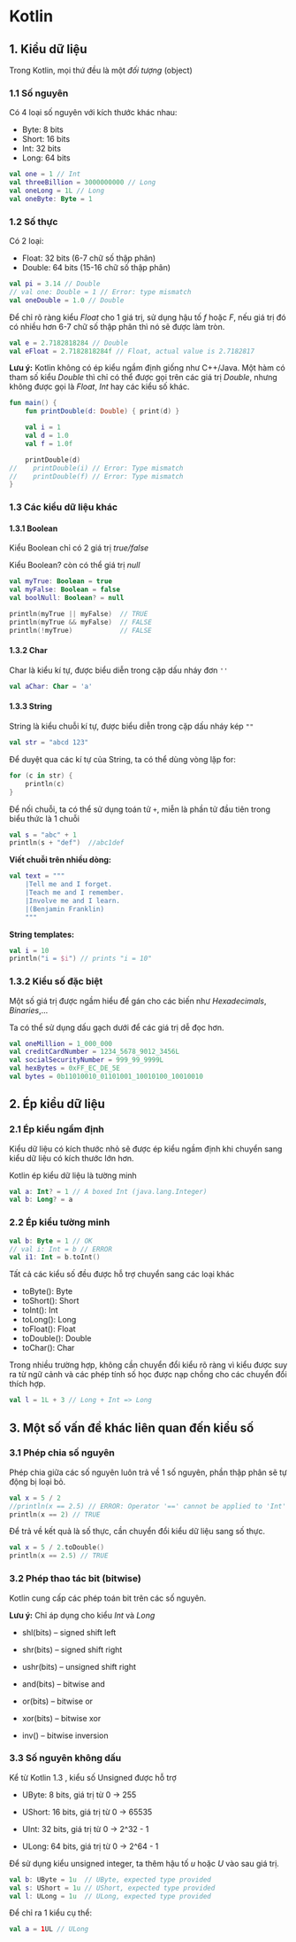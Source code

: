 # Kotlin

## 1. Kiểu dữ liệu

Trong Kotlin, mọi thứ đều là một *đối tượng* (object)

### 1.1 Số nguyên

Có 4 loại số nguyên với kích thước khác nhau:

- Byte: 8 bits
- Short: 16 bits
- Int: 32 bits
- Long: 64 bits

```Kotlin
val one = 1 // Int
val threeBillion = 3000000000 // Long
val oneLong = 1L // Long
val oneByte: Byte = 1
```

### 1.2 Số thực

Có 2 loại:

- Float: 32 bits (6-7 chữ số thập phân)
- Double: 64 bits (15-16 chữ số thập phân)

```Kotlin
val pi = 3.14 // Double
// val one: Double = 1 // Error: type mismatch
val oneDouble = 1.0 // Double
```

Để chỉ rõ ràng kiểu *Float* cho 1 giá trị, sử dụng hậu tố *f* hoặc *F*, nếu giá trị đó có nhiều hơn 6-7 chữ số thập phân thì nó sẽ được làm tròn.

```Kotlin
val e = 2.7182818284 // Double
val eFloat = 2.7182818284f // Float, actual value is 2.7182817
```

**Lưu ý:** Kotlin không có ép kiểu ngầm định giống như C++/Java. Một hàm có tham số kiểu *Double* thì chỉ có thể được gọi trên các giá trị *Double*, nhưng không được gọi là *Float*, *Int* hay các kiểu số khác.

```Kotlin
fun main() {
    fun printDouble(d: Double) { print(d) }

    val i = 1
    val d = 1.0
    val f = 1.0f

    printDouble(d)
//    printDouble(i) // Error: Type mismatch
//    printDouble(f) // Error: Type mismatch
}
```

### 1.3 Các kiểu dữ liệu khác

#### 1.3.1 Boolean 

Kiểu Boolean chỉ có 2 giá trị *true/false*

Kiểu Boolean? còn có thể giá trị *null*

```Kotlin
val myTrue: Boolean = true
val myFalse: Boolean = false
val boolNull: Boolean? = null

println(myTrue || myFalse)	// TRUE
println(myTrue && myFalse)	// FALSE
println(!myTrue)			// FALSE
```

#### 1.3.2 Char 

Char là kiểu kí tự, được biểu diễn trong cặp dấu nháy đơn `''`

```Kotlin
val aChar: Char = 'a'
```

#### 1.3.3 String

String là kiểu chuỗi kí tự, được biểu diễn trong cặp dấu nháy kép `""`

```Kotlin
val str = "abcd 123"
```

Để duyệt qua các kí tự của String, ta có thể dùng vòng lặp for:

```Kotlin
for (c in str) {
    println(c)
}
```

Để nối chuỗi, ta có thể sử dụng toán tử `+`, miễn là phần tử đầu tiên trong biểu thức là 1 chuỗi

```Kotlin
val s = "abc" + 1
println(s + "def")	//abc1def
```

**Viết chuỗi trên nhiều dòng:**

```Kotlin
val text = """
    |Tell me and I forget.
    |Teach me and I remember.
    |Involve me and I learn.
    |(Benjamin Franklin)
    """
```

**String templates:**

```Kotlin
val i = 10
println("i = $i") // prints "i = 10"
```

### 1.3.2 Kiểu số đặc biệt

Một số giá trị được ngầm hiểu để gán cho các biến như *Hexadecimals*, *Binaries*,...

Ta có thể sử dụng dấu gạch dưới để các giá trị dễ đọc hơn.

```Kotlin
val oneMillion = 1_000_000
val creditCardNumber = 1234_5678_9012_3456L
val socialSecurityNumber = 999_99_9999L
val hexBytes = 0xFF_EC_DE_5E
val bytes = 0b11010010_01101001_10010100_10010010
```

## 2. Ép kiểu dữ liệu

### 2.1 Ép kiểu ngầm định

Kiểu dữ liệu có kích thước nhỏ sẽ được ép kiểu ngầm định khi chuyển sang kiểu dữ liệu có kích thước lớn hơn.

Kotlin ép kiểu dữ liệu là tường minh
```Kotlin
val a: Int? = 1 // A boxed Int (java.lang.Integer)
val b: Long? = a
```

### 2.2 Ép kiểu tường minh

```Kotlin
val b: Byte = 1 // OK
// val i: Int = b // ERROR
val i1: Int = b.toInt()
```

Tất cả các kiểu số đều được hỗ trợ chuyển sang các loại khác

- toByte(): Byte
- toShort(): Short
- toInt(): Int
- toLong(): Long
- toFloat(): Float
- toDouble(): Double
- toChar(): Char

Trong nhiều trường hợp, không cần chuyển đổi kiểu rõ ràng vì kiểu được suy ra từ ngữ cảnh và các phép tính số học được nạp chồng cho các chuyển đổi thích hợp.

```Kotlin
val l = 1L + 3 // Long + Int => Long
```

## 3. Một số vấn đề khác liên quan đến kiểu số

### 3.1 Phép chia số nguyên

Phép chia giữa các số nguyên luôn trả về 1 số nguyên, phần thập phân sẽ tự động bị loại bỏ.

```Kotlin
val x = 5 / 2
//println(x == 2.5) // ERROR: Operator '==' cannot be applied to 'Int' and 'Double'
println(x == 2) // TRUE
```

Để trả về kết quả là số thực, cần chuyển đổi kiểu dữ liệu sang số thực.

```Kotlin
val x = 5 / 2.toDouble() 
println(x == 2.5) // TRUE
```

### 3.2 Phép thao tác bit (bitwise)

Kotlin cung cấp các phép toán bit trên các số nguyên.

**Lưu ý:** Chỉ áp dụng cho kiểu *Int* và *Long*

- shl(bits) – signed shift left

- shr(bits) – signed shift right

- ushr(bits) – unsigned shift right

- and(bits) – bitwise and

- or(bits) – bitwise or

- xor(bits) – bitwise xor

- inv() – bitwise inversion

### 3.3 Số nguyên không dấu

Kể từ Kotlin 1.3 , kiểu số Unsigned được hỗ trợ

- UByte: 8 bits, giá trị từ 0 -> 255

- UShort: 16 bits, giá trị từ 0 -> 65535

- UInt: 32 bits, giá trị từ 0 -> 2^32 - 1

- ULong: 64 bits, giá trị từ 0 -> 2^64 - 1

Để sử dụng kiểu unsigned integer, ta thêm hậu tố *u* hoặc *U* vào sau giá trị.

```Kotlin
val b: UByte = 1u  // UByte, expected type provided
val s: UShort = 1u // UShort, expected type provided
val l: ULong = 1u  // ULong, expected type provided
```

Để chỉ ra 1 kiểu cụ thể:

```Kotlin
val a = 1UL // ULong
```